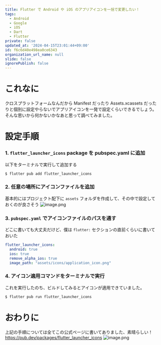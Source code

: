 ```yaml
---
title: Flutter で Android や iOS のアプリアイコンを一括で変更したい！
tags:
  - Android
  - Google
  - iOS
  - Dart
  - Flutter
private: false
updated_at: '2024-04-15T23:01:44+09:00'
id: f6c6d40e498ea0ce6343
organization_url_name: null
slide: false
ignorePublish: false
---
```

# これなに
クロスプラットフォームなんだから Manifest だったり Assets.xcassets だったりと個別に設定やらないでアプリアイコンを一発で設定くらいできるでしょう。
そんな思いから何かないかなあと思って調べてみました。


# 設定手順
### 1. `flutter_launcher_icons` package を pubspec.yaml に追加
以下をターミナルで実行して追加する
```zsh
$ flutter pub add flutter_launcher_icons
```

### 2. 任意の場所にアイコンファイルを追加
基本的にはプロジェクト配下に `assets` フォルダを作成して、その中で設定しておくのが良さそう
![image.png](https://qiita-image-store.s3.ap-northeast-1.amazonaws.com/0/2819748/342bda88-72b5-5a7a-27e8-3adf3bd45cce.png)

### 3. `pubspec.yaml` でアイコンファイルのパスを通す
どこに書いても大丈夫だけど、僕は `flutter:` セクションの直前くらいに書いておいた
```yaml
flutter_launcher_icons:
  android: true
  ios: true
  remove_alpha_ios: true
  image_path: "assets/icons/application_icon.png"
```


### 4. アイコン適用コマンドをターミナルで実行
これを実行したのち、ビルドしてみるとアイコンが適用できていました。
```zsh
$ flutter pub run flutter_launcher_icons
```


# おわりに
上記の手順については全てこの公式ページに書いてありました、素晴らしい！
https://pub.dev/packages/flutter_launcher_icons
![image.png](https://qiita-image-store.s3.ap-northeast-1.amazonaws.com/0/2819748/8c19ead0-e1c5-f025-5bda-796704fdb444.png)
